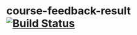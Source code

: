 # course-feedback-result [![Build Status](https://travis-ci.org/codingchili/course-feedback-result.svg?branch=master)](https://travis-ci.org/codingchili/course-feedback-result)
